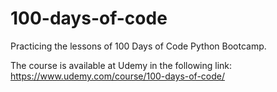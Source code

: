 # 100-days-of-code
Practicing the lessons of 100 Days of Code Python Bootcamp.

The course is available at Udemy in the following link:
https://www.udemy.com/course/100-days-of-code/
